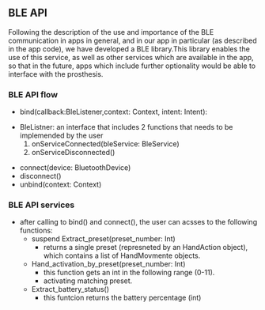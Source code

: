
## BLE API

Following the description of the use and importance of the BLE communication in apps in general, and in our app in particular (as described in the app code), we have developed a BLE library.This library enables the use of this service, as well as other services which are available in the app, so that in the future, apps which include further optionality would be able to interface with the prosthesis.

### BLE API flow

* bind(callback:BleListener,context: Context, intent: Intent):
- BleListner: an interface that includes 2 functions that needs to be implemended by the user
   1. onServiceConnected(bleService: BleService)
   2. onServiceDisconnected()
* connect(device: BluetoothDevice)
* disconnect()
* unbind(context: Context)
 
 ### BLE API services
 
* after calling to bind() and connect(), the user can acsses to the following functions:
  * suspend Extract_preset(preset_number: Int)
    * returns a single preset (represneted by an HandAction object), which contains a list of HandMovmente objects.
  * Hand_activation_by_preset(preset_number: Int)
    * this function gets an int in the following range (0-11).
    * activating matching preset.
  * Extract_battery_status()
    * this funtcion returns the battery percentage (int)
   
   
  
